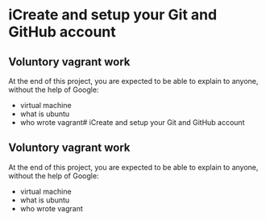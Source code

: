 # iCreate and setup your Git and GitHub account
## Voluntory vagrant work

 At the end of this project, you are expected to be able to explain to anyone, without the help of Google:

* virtual machine
* what is ubuntu
* who wrote vagrant# iCreate and setup your Git and GitHub account
## Voluntory vagrant work

 At the end of this project, you are expected to be able to explain to anyone, without the help of Google:

* virtual machine
* what is ubuntu
* who wrote vagrant
